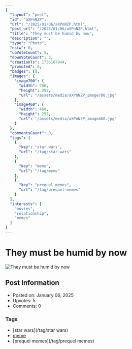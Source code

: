 ```yaml
---
{
  "layout": "post",
  "id": "aXPnNZP",
  "url": "/2025/01/06/aXPnNZP.html",
  "post_url": "/2025/01/06/aXPnNZP.html",
  "title": "They must be humid by now",
  "description": "",
  "type": "Photo",
  "nsfw": 0,
  "upVoteCount": 5,
  "downVoteCount": 3,
  "creationTs": 1736167944,
  "promoted": 0,
  "badges": [],
  "images": {
    "image700": {
      "width": 700,
      "height": 392,
      "url": "/assets/media/aXPnNZP_image700.jpg"
    },
    "image460": {
      "width": 460,
      "height": 257,
      "url": "/assets/media/aXPnNZP_image460.jpg"
    }
  },
  "commentsCount": 0,
  "tags": [
    {
      "key": "star wars",
      "url": "/tag/star-wars"
    },
    {
      "key": "meme",
      "url": "/tag/meme"
    },
    {
      "key": "prequel memes",
      "url": "/tag/prequel-memes"
    }
  ],
  "interests": [
    "movies",
    "relationship",
    "memes"
  ]
}
---
```


# They must be humid by now

![They must be humid by now](/assets/media/aXPnNZP_image700.jpg)

## Post Information

- Posted on: January 06, 2025
- Upvotes: 5
- Comments: 0

### Tags

- [star wars](/tag/star wars)
- [meme](/tag/meme)
- [prequel memes](/tag/prequel memes)
